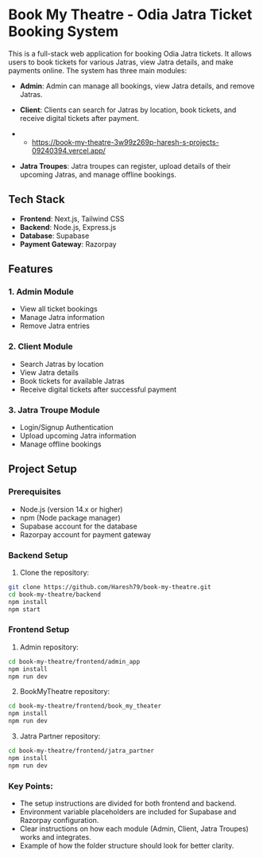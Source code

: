 # Book My Theatre - Odia Jatra Ticket Booking System

This is a full-stack web application for booking Odia Jatra tickets. It allows users to book tickets for various Jatras, view Jatra details, and make payments online. The system has three main modules:

- **Admin**: Admin can manage all bookings, view Jatra details, and remove Jatras.
  
- **Client**: Clients can search for Jatras by location, book tickets, and receive digital tickets after payment.
- - <a href="https://book-my-theatre-3w99z269p-haresh-s-projects-09240394.vercel.app/">https://book-my-theatre-3w99z269p-haresh-s-projects-09240394.vercel.app/</a>

- **Jatra Troupes**: Jatra troupes can register, upload details of their upcoming Jatras, and manage offline bookings.

## Tech Stack

- **Frontend**: Next.js, Tailwind CSS
- **Backend**: Node.js, Express.js
- **Database**: Supabase
- **Payment Gateway**: Razorpay

## Features

### 1. Admin Module
- View all ticket bookings
- Manage Jatra information
- Remove Jatra entries

### 2. Client Module
- Search Jatras by location
- View Jatra details
- Book tickets for available Jatras
- Receive digital tickets after successful payment

### 3. Jatra Troupe Module
- Login/Signup Authentication
- Upload upcoming Jatra information
- Manage offline bookings

## Project Setup

### Prerequisites
- Node.js (version 14.x or higher)
- npm (Node package manager)
- Supabase account for the database
- Razorpay account for payment gateway

### Backend Setup

1. Clone the repository:

```bash
git clone https://github.com/Haresh79/book-my-theatre.git
cd book-my-theatre/backend
npm install
npm start
```

### Frontend Setup
1. Admin repository:
  ```bash
cd book-my-theatre/frontend/admin_app
npm install
npm run dev
```
2. BookMyTheatre repository:
```bash
cd book-my-theatre/frontend/book_my_theater
npm install
npm run dev
```
3. Jatra Partner repository:
 ```bash
cd book-my-theatre/frontend/jatra_partner
npm install
npm run dev
```

### Key Points:
- The setup instructions are divided for both frontend and backend.
- Environment variable placeholders are included for Supabase and Razorpay configuration.
- Clear instructions on how each module (Admin, Client, Jatra Troupes) works and integrates.
- Example of how the folder structure should look for better clarity.
